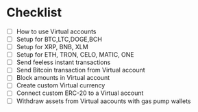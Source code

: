 # Checklist

- [ ] How to use Virtual accounts
- [ ] Setup for BTC,LTC,DOGE,BCH
- [ ] Setup for XRP, BNB, XLM
- [ ] Setup for ETH, TRON, CELO, MATIC, ONE
- [ ] Send feeless instant transactions
- [ ] Send Bitcoin transaction from Virtual account
- [ ] Block amounts in Virtual account
- [ ] Create custom Virtual currency
- [ ] Connect custom ERC-20 to a Virtual account
- [ ] Withdraw assets from Virtual aacounts with gas pump wallets